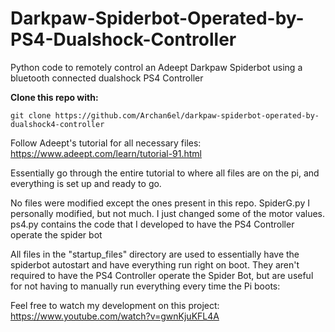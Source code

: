 # Darkpaw-Spiderbot-Operated-by-PS4-Dualshock-Controller

Python code to remotely control an Adeept Darkpaw Spiderbot using a bluetooth connected dualshock PS4 Controller

**Clone this repo with:**
```
git clone https://github.com/Archan6el/darkpaw-spiderbot-operated-by-dualshock4-controller
```

Follow Adeept's tutorial for all necessary files: https://www.adeept.com/learn/tutorial-91.html

Essentially go through the entire tutorial to where all files are on the pi, and everything is set up and ready to go.

No files were modified except the ones present in this repo. SpiderG.py I personally modified, but not much. I just changed some of the motor values. ps4.py contains the code that I developed to have the PS4 Controller operate the spider bot

All files in the "startup_files" directory are used to essentially have the spiderbot autostart and have everything run right on boot. They aren't required to have the PS4 Controller operate the Spider Bot, but are useful for not having to manually run everything every time the Pi boots:

Feel free to watch my development on this project: https://www.youtube.com/watch?v=gwnKjuKFL4A

